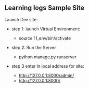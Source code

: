## Learning logs Sample Site

Launch Dev site:
- step 1: launch Virtual Environment: 
  - source 11_env/bin/activate
- step 2: Run the Server
  - python manage.py runserver
- step 3 enter in local address for site:
  
  - http://127.0.0.1:8000/admin/
  - http://127.0.0.1:8000/

